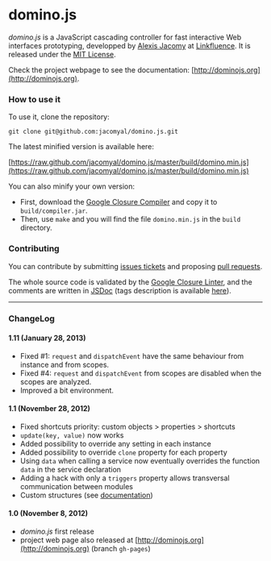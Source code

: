 domino.js
=========

*domino.js* is a JavaScript cascading controller for fast interactive Web interfaces prototyping, developped by [Alexis Jacomy](http://github.com/jacomyal) at [Linkfluence](http://github.com/linkfluence). It is released under the [MIT License](https://raw.github.com/jacomyal/domino.js/master/LICENSE.txt).

Check the project webpage to see the documentation: [http://dominojs.org](http://dominojs.org).

### How to use it

To use it, clone the repository:

```
git clone git@github.com:jacomyal/domino.js.git
```

The latest minified version is available here:

[https://raw.github.com/jacomyal/domino.js/master/build/domino.min.js](https://raw.github.com/jacomyal/domino.js/master/build/domino.min.js)

You can also minify your own version:

 - First, download the [Google Closure Compiler](https://developers.google.com/closure/compiler/) and copy it to `build/compiler.jar`.
 - Then, use `make` and you will find the file `domino.min.js` in the `build` directory.

### Contributing

You can contribute by submitting [issues tickets](http://github.com/jacomyal/domino.js/issues) and proposing [pull requests](http://github.com/jacomyal/domino.js/pulls).

The whole source code is validated by the [Google Closure Linter](https://developers.google.com/closure/utilities/), and the comments are written in [JSDoc](http://en.wikipedia.org/wiki/JSDoc) (tags description is available [here](https://developers.google.com/closure/compiler/docs/js-for-compiler)).

---

### ChangeLog

#### 1.11 (January 28, 2013)

 - Fixed #1: `request` and `dispatchEvent` have the same behaviour from instance and from scopes.
 - Fixed #4: `request` and `dispatchEvent` from scopes are disabled when the scopes are analyzed.
 - Improved a bit environment.

#### 1.1 (November 28, 2012)

 - Fixed shortcuts priority: custom objects > properties > shortcuts
 - `update(key, value)` now works
 - Added possibility to override any setting in each instance
 - Added possibility to override `clone` property for each property
 - Using `data` when calling a service now eventually overrides the function `data` in the service declaration
 - Adding a hack with only a `triggers` property allows transversal communication between modules
 - Custom structures (see [documentation](http://dominojs.org/#structures))

#### 1.0 (November 8, 2012)

 - *domino.js* first release
 - project web page also released at [http://dominojs.org](http://dominojs.org) (branch `gh-pages`)